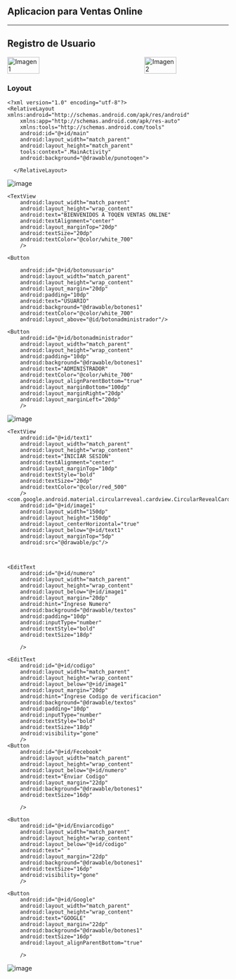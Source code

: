 ## Aplicacion para Ventas Online 

---

## Registro de Usuario


<div style="display: flex; justify-content: space-between;">
  <img src= "https://github.com/lYAN170/carpeta/assets/169726463/69172d31-741e-481e-9256-f20aca1dccd2" alt="Imagen 1" style="width: 38%;"/>
  <img src="https://github.com/lYAN170/carpeta/assets/169726463/1a46d516-d2d6-4986-bf52-07fd6deed30e" alt="Imagen 2" style="width: 38%;"/>
</div>

### Loyout

    <?xml version="1.0" encoding="utf-8"?>
    <RelativeLayout xmlns:android="http://schemas.android.com/apk/res/android"
        xmlns:app="http://schemas.android.com/apk/res-auto"
        xmlns:tools="http://schemas.android.com/tools"
        android:id="@+id/main"
        android:layout_width="match_parent"
        android:layout_height="match_parent"
        tools:context=".MainActivity"
        android:background="@drawable/punotoqen">

      </RelativeLayout>

 ![image](https://github.com/lYAN170/carpeta/assets/169726463/0b59fe15-f16b-417c-a6f5-3e254b21ae7d)

<?xml version="1.0" encoding="utf-8"?>
<RelativeLayout xmlns:android="http://schemas.android.com/apk/res/android"
    xmlns:app="http://schemas.android.com/apk/res-auto"
    xmlns:tools="http://schemas.android.com/tools"
    android:id="@+id/main"
    android:layout_width="match_parent"
    android:layout_height="match_parent"
    tools:context=".HomeActivity2"
    android:background="@drawable/pc">

    <TextView
        android:layout_width="match_parent"
        android:layout_height="wrap_content"
        android:text="BIENVENIDOS A TOQEN VENTAS ONLINE"
        android:textAlignment="center"
        android:layout_marginTop="20dp"
        android:textSize="20dp"
        android:textColor="@color/white_700"
        />

    <Button

        android:id="@+id/botonusuario"
        android:layout_width="match_parent"
        android:layout_height="wrap_content"
        android:layout_margin="20dp"
        android:padding="10dp"
        android:text="USUARIO"
        android:background="@drawable/botones1"
        android:textColor="@color/white_700"
        android:layout_above="@id/botonadministrador"/>

    <Button
        android:id="@+id/botonadministrador"
        android:layout_width="match_parent"
        android:layout_height="wrap_content"
        android:padding="10dp"
        android:background="@drawable/botones1"
        android:text="ADMINISTRADOR"
        android:textColor="@color/white_700"
        android:layout_alignParentBottom="true"
        android:layout_marginBottom="100dp"
        android:layout_marginRight="20dp"
        android:layout_marginLeft="20dp"
        />


</RelativeLayout>

![image](https://github.com/lYAN170/carpeta/assets/169726463/1b429fa0-e1ca-41f1-ae6e-8fbfcb311d90)


<?xml version="1.0" encoding="UTF-8" ?>
<RelativeLayout xmlns:android="http://schemas.android.com/apk/res/android"
    xmlns:app="http://schemas.android.com/apk/res-auto"
    xmlns:tools="http://schemas.android.com/tools"
    android:id="@+id/main"
    android:layout_width="match_parent"
    android:layout_height="match_parent"
    tools:context=".loginActivity2">

    <TextView
        android:id="@+id/text1"
        android:layout_width="match_parent"
        android:layout_height="wrap_content"
        android:text="INICIAR SESION"
        android:textAlignment="center"
        android:layout_marginTop="10dp"
        android:textStyle="bold"
        android:textSize="20dp"
        android:textColor="@color/red_500"
        />
    <com.google.android.material.circularreveal.cardview.CircularRevealCardView
        android:id="@+id/image1"
        android:layout_width="150dp"
        android:layout_height="150dp"
        android:layout_centerHorizontal="true"
        android:layout_below="@+id/text1"
        android:layout_marginTop="5dp"
        android:src="@drawable/pc"/>



    <EditText
        android:id="@+id/numero"
        android:layout_width="match_parent"
        android:layout_height="wrap_content"
        android:layout_below="@+id/image1"
        android:layout_margin="20dp"
        android:hint="Ingrese Numero"
        android:background="@drawable/textos"
        android:padding="10dp"
        android:inputType="number"
        android:textStyle="bold"
        android:textSize="18dp"

        />

    <EditText
        android:id="@+id/codigo"
        android:layout_width="match_parent"
        android:layout_height="wrap_content"
        android:layout_below="@+id/image1"
        android:layout_margin="20dp"
        android:hint="Ingrese Codigo de verificacion"
        android:background="@drawable/textos"
        android:padding="10dp"
        android:inputType="number"
        android:textStyle="bold"
        android:textSize="18dp"
        android:visibility="gone"
        />
    <Button
        android:id="@+id/Fecebook"
        android:layout_width="match_parent"
        android:layout_height="wrap_content"
        android:layout_below="@+id/numero"
        android:text="Enviar Codigo"
        android:layout_margin="22dp"
        android:background="@drawable/botones1"
        android:textSize="16dp"

        />

    <Button
        android:id="@+id/Enviarcodigo"
        android:layout_width="match_parent"
        android:layout_height="wrap_content"
        android:layout_below="@+id/codigo"
        android:text=" "
        android:layout_margin="22dp"
        android:background="@drawable/botones1"
        android:textSize="16dp"
        android:visibility="gone"
        />

    <Button
        android:id="@+id/Google"
        android:layout_width="match_parent"
        android:layout_height="wrap_content"
        android:text="GOOGLE"
        android:layout_margin="22dp"
        android:background="@drawable/botones1"
        android:textSize="16dp"
        android:layout_alignParentBottom="true"

        />
</RelativeLayout>


![image](https://github.com/lYAN170/carpeta/assets/169726463/abfe0867-3df4-49d5-b184-c538bb1eba96)


